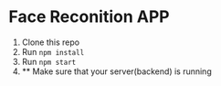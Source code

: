 # Face Reconition APP 

1. Clone this repo
2. Run `npm install`
3. Run `npm start`
4.  ** Make sure that your server(backend) is running
